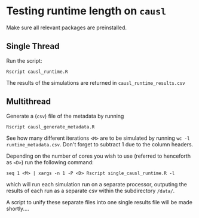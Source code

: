 # Testing runtime length on `causl`
Make sure all relevant packages are preinstalled.

## Single Thread

Run the script:

```
Rscript causl_runtime.R
```

The results of the simulations are returned in `causl_runtime_results.csv`

## Multithread
Generate a (`csv`) file of the metadata by running
```
Rscript causl_generate_metadata.R
```

See how many different iterations `<M>` are to be simulated by running `wc -l runtime_metadata.csv`. Don't forget to subtract $1$ due to the column headers.

Depending on the number of cores you wish to use (referred to henceforth as `<D>`) run the following command:

```
seq 1 <M> | xargs -n 1 -P <D> Rscript single_causl_runtime.R -l
```

which will run each simulation run on a separate processor, outputing the results of each run as a separate csv within the subdirectory `/data/`.

A script to unify these separate files into one single results file will be made shortly....